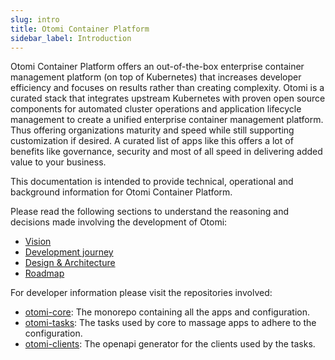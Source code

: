 ```yaml
---
slug: intro
title: Otomi Container Platform
sidebar_label: Introduction
---
```


Otomi Container Platform offers an out-of-the-box enterprise container management platform (on top of Kubernetes) that increases developer efficiency and focuses on results rather than creating complexity. Otomi is a curated stack that integrates upstream Kubernetes with proven open source components for automated cluster operations and application lifecycle management to create a unified enterprise container management platform. Thus offering organizations maturity and speed while still supporting customization if desired. A curated list of apps like this offers a lot of benefits like governance, security and most of all speed in delivering added value to your business.

This documentation is intended to provide technical, operational and background information for Otomi Container Platform.

Please read the following sections to understand the reasoning and decisions made involving the development of Otomi:

- [Vision](vision)
- [Development journey](development-journey)
- [Design & Architecture](design-and-architecture)
- [Roadmap](roadmap)

For developer information please visit the repositories involved:

- [otomi-core](https://github.com/redkubes/otomi-core/): The monorepo containing all the apps and configuration.
- [otomi-tasks](https://github.com/redkubes/otomi-tasks/): The tasks used by core to massage apps to adhere to the configuration.
- [otomi-clients](https://github.com/redkubes/otomi-clients/): The openapi generator for the clients used by the tasks.
